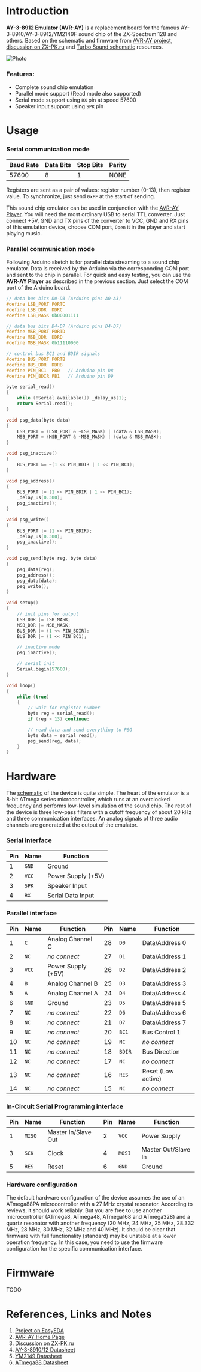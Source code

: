 # Introduction

**AY-3-8912 Emulator (AVR-AY)** is a replacement board for the famous AY-3-8910/AY-3-8912/YM2149F sound chip of the ZX-Spectrum 128 and others. Based on the schematic and firmware from [AVR-AY project](https://www.avray.ru), [discussion on ZX-PK.ru](https://zx-pk.ru/threads/10510-emulyator-ay-8910-na-atmega.html) and [Turbo Sound schematic](https://github.com/andykarpov/turbosound28p) resources.

![Photo](/hardware/AY-3-8912-Emulator-v1.1_Photo.jpg)

### Features:
- Complete sound chip emulation
- Parallel mode support (Read mode also supported)
- Serial mode support using `RX` pin at speed 57600
- Speaker input support using `SPK` pin

# Usage

### Serial communication mode

Baud Rate|Data Bits|Stop Bits|Parity
-|-|-|-
57600|8|1|NONE

Registers are sent as a pair of values: register number (0-13), then register value. To synchronize, just send `0xFF` at the start of sending.

This sound chip emulator can be used in conjunction with the [AVR-AY Player](https://www.avray.ru/avr-ay-player). You will need the most ordinary USB to serial TTL converter. Just connect +5V, GND and TX pins of the converter to VCC, GND and RX pins of this emulation device, choose COM port, `Open` it in the player and start playing music.

### Parallel communication mode

Following Arduino sketch is for parallel data streaming to a sound chip emulator. Data is received by the Arduino via the corresponding COM port and sent to the chip in parallel. For quick and easy testing, you can use the **AVR-AY Player** as described in the previous section. Just select the COM port of the Arduino board.

```c
// data bus bits D0-D3 (Arduino pins A0-A3)
#define LSB_PORT PORTC
#define LSB_DDR  DDRC
#define LSB_MASK 0b00001111

// data bus bits D4-D7 (Arduino pins D4-D7)
#define MSB_PORT PORTD
#define MSB_DDR  DDRD
#define MSB_MASK 0b11110000

// control bus BC1 and BDIR signals
#define BUS_PORT PORTB
#define BUS_DDR  DDRB
#define PIN_BC1  PB0   // Arduino pin D8
#define PIN_BDIR PB1   // Arduino pin D9

byte serial_read()
{
    while (!Serial.available()) _delay_us(1);
    return Serial.read();
}

void psg_data(byte data)
{
    LSB_PORT = (LSB_PORT & ~LSB_MASK) | (data & LSB_MASK);
    MSB_PORT = (MSB_PORT & ~MSB_MASK) | (data & MSB_MASK);
}

void psg_inactive()
{
    BUS_PORT &= ~(1 << PIN_BDIR | 1 << PIN_BC1);
}

void psg_address()
{
    BUS_PORT |= (1 << PIN_BDIR | 1 << PIN_BC1);
    _delay_us(0.300);
    psg_inactive();
}

void psg_write()
{
    BUS_PORT |= (1 << PIN_BDIR);
    _delay_us(0.300);
    psg_inactive();
}

void psg_send(byte reg, byte data)
{
    psg_data(reg);
    psg_address();
    psg_data(data);
    psg_write();
}

void setup()
{
    // init pins for output
    LSB_DDR |= LSB_MASK;
    MSB_DDR |= MSB_MASK;
    BUS_DDR |= (1 << PIN_BDIR);
    BUS_DDR |= (1 << PIN_BC1);

    // inactive mode
    psg_inactive();

    // serial init
    Serial.begin(57600);
}

void loop()
{
    while (true)
    {
        // wait for register number
        byte reg = serial_read();
        if (reg > 13) continue;

        // read data and send everything to PSG
        byte data = serial_read();
        psg_send(reg, data);
    }
}
```

# Hardware

The [schematic](/hardware/AY-3-8912-Emulator-v1.1_Schematic.pdf) of the device is quite simple. The heart of the emulator is a 8-bit ATmega series microcontroller, which runs at an overclocked frequency and performs low-level simulation of the sound chip. The rest of the device is three low-pass filters with a cutoff frequency of about 20 kHz and three communication interfaces. An analog signals of three audio channels are generated at the output of the emulator.

### Serial interface

Pin|Name|Function
-|-|-
1|`GND`|Ground
2|`VCC`|Power Supply (+5V)
3|`SPK`|Speaker Input
4|`RX`| Serial Data Input

### Parallel interface

Pin|Name|Function|Pin|Name|Function
-|-|-|-|-|-
1|`C`|Analog Channel C|28|`D0`|Data/Address 0
2|`NC`|*no connect*|27|`D1`|Data/Address 1
3|`VCC`|Power Supply (+5V)|26|`D2`|Data/Address 2
4|`B`|Analog Channel B|25|`D3`|Data/Address 3
5|`A`|Analog Channel A|24|`D4`|Data/Address 4
6|`GND`|Ground|23|`D5`|Data/Address 5
7|`NC`|*no connect*|22|`D6`|Data/Address 6
8|`NC`|*no connect*|21|`D7`|Data/Address 7
9|`NC`|*no connect*|20|`BC1`|Bus Control 1
10|`NC`|*no connect*|19|`NC`|*no connect*
11|`NC`|*no connect*|18|`BDIR`|Bus Direction
12|`NC`|*no connect*|17|`NC`|*no connect*
13|`NC`|*no connect*|16|`RES`|Reset (Low active)
14|`NC`|*no connect*|15|`NC`|*no connect*

### In-Circuit Serial Programming interface

Pin|Name|Function|Pin|Name|Function
-|-|-|-|-|-
1|`MISO`|Master In/Slave Out|2|`VCC`|Power Supply
3|`SCK`|Clock|4|`MOSI`|Master Out/Slave In
5|`RES`|Reset|6|`GND`|Ground

### Hardware configuration

The default hardware configuration of the device assumes the use of an ATmega88PA microcontroller with a 27 MHz crystal resonator. According to reviews, it should work reliably. But you are free to use another microcontroller (ATmega8, ATmega48, ATmega168 and ATmega328) and a quartz resonator with another frequency (20 MHz, 24 MHz, 25 MHz, 28.332 MHz, 28 MHz, 30 MHz, 32 MHz and 40 MHz). It should be clear that firmware with full functionality (standard) may be unstable at a lower operation frequency. In this case, you need to use the firmware configuration for the specific communication interface.

# Firmware

TODO

# References, Links and Notes

1. [Project on EasyEDA](https://easyeda.com/yevgeniy.olexandrenko/avr-ay)
2. [AVR-AY Home Page](https://www.avray.ru)
3. [Discussion on ZX-PK.ru](https://zx-pk.ru/threads/10510-emulyator-ay-8910-na-atmega.html)
4. [AY-3-8910/12 Datasheet](/datasheet/AY-3-8910-microchip.pdf)
5. [YM2149 Datasheet](/datasheet/ym2149-yamaha.pdf)
6. [ATmega88 Datasheet](/datasheet/ATmega88.pdf)
